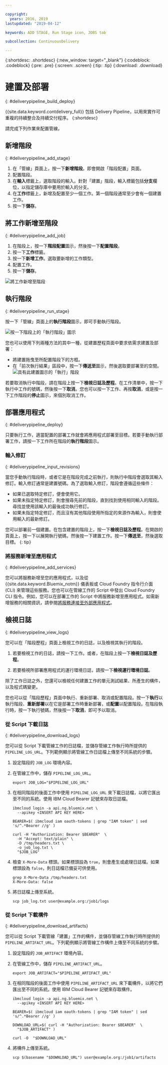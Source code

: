 ```yaml
---

copyright:
  years: 2016, 2019
lastupdated: "2019-04-12"

keywords: ADD STAGE, Run Stage icon, JOBS tab

subcollection: ContinuousDelivery

---
```

<!-- Copyright info at top of file: REQUIRED
    The copyright info is YAML content that must occur at the top of the MD file, before attributes are listed.
    It must be surrounded by 3 dashes.
    The value "years" can contain just one year or a two years separated by a comma. (years: 2014, 2016)
    Indentation as per the previous template must be preserved.
-->

{:shortdesc: .shortdesc}
{:new_window: target="_blank"}
{:codeblock: .codeblock}
{:pre: .pre}
{:screen: .screen}
{:tip: .tip}
{:download: .download}

# 建置及部署
{: #deliverypipeline_build_deploy}

{{site.data.keyword.contdelivery_full}} 包括 Delivery Pipeline，以用來實作可重複的持續整合及持續交付程序。
{:shortdesc}

請完成下列作業來配置管線。

## 新增階段
{: #deliverypipeline_add_stage}

1. 在「管線」頁面上，按一下**新增階段**。即會開啟「階段配置」頁面。
2. 配置階段。
  1. 在**輸入**標籤上，選取階段的輸入。針對「建置」階段，輸入標籤包括**分支**欄位，以指定儲存庫中要用於輸入的分支。
  2. 在**工作**標籤上，新增及配置至少一個工作。第一個階段通常至少會有一個建置工作。
3. 按一下**儲存**。

## 將工作新增至階段
{: #deliverypipeline_add_job}

1. 在階段上，按一下**階段配置**圖示，然後按一下**配置階段**。
2. 按一下**工作**標籤。
3. 按一下**新增工作**。選取要新增的工作類型。
4. 配置工作。
5. 按一下**儲存**。

![將工作新增至階段](images/AddJob2.png)

## 執行階段
{: #deliverypipeline_run_stage}

按一下「管線」頁面上的**執行階段**圖示，即可手動執行階段。

![按一下階段上的「執行階段」圖示](images/RunStage.png)

您也可以使用下列兩種方法的其中一種，從建置歷程頁面中要求依需求建置及部署：
* 將建置拖曳至所配置階段下的方框。
* 在「前次執行結果」區段中，按一下**傳送至**圖示，然後選取要部署至的空間。![具有此建置圖示的「執行」階段](images/deploy_to.png)

若要取消執行中階段，請在階段上按一下**檢視日誌及歷程**。在工作清單中，按一下執行中工作的號碼，然後按一下**取消**。您也可以按一下工作、再按**取消**，或是按一下工作階段的**停止**圖示，來個別取消工作。

## 部署應用程式
{: #deliverypipeline_deploy}

只要執行工作，適當配置的部署工作就會將應用程式部署至目標。若要手動執行部署工作，請按一下工作所在階段的**執行階段**圖示。

### 輸入修訂
{: #deliverypipeline_input_revisions}

當您手動執行階段時，或者它是在階段完成之前執行，則執行中階段會選取其輸入修訂。輸入修訂通常是建置號碼。為了選取輸入修訂，階段會遵循這些條件：

* 如果已選取特定修訂，便會使用它。
* 如果未指定特定修訂，則會搜尋先前的階段，直到找到使用相同輸入的階段。尋找並使用該輸入的最後成功執行修訂。
* 如果未指定特定修訂，而且沒有其他階段使用所指定的來源作為輸入，則會使用輸入的最新修訂。

您可以部署前一個建置。在包含建置的階段上，按一下**檢視日誌及歷程**。在開啟的頁面上，按一下以展開執行號碼，然後按一下建置工作。按一下**傳送至**，然後選取目標。
{: tip}

### 將服務新增至應用程式
{: #deliverypipeline_add_services}

您可以將服務新增至您的應用程式，以及從 {{site.data.keyword.Bluemix_notm}} 儀表板或 Cloud Foundry 指令行介面 (CLI) 來管理這些服務。您也可以在管線工作的 Script 中發出 Cloud Foundry CLI 指令。例如，您可以在部署工作的 Script 中將服務新增至應用程式。如需新增服務的相關資訊，請參閱[將服務連接至外部應用程式](/docs/resources?topic=resources-externalapp)。

## 檢視日誌
{: #deliverypipeline_view_logs}

您可以在「階段歷程」頁面上檢視工作的日誌，以及檢視其執行的階段。

1. 若要檢視工作的日誌，請按一下工作。或者，在階段上按一下**檢視日誌及歷程**。

2. 若要檢視所部署應用程式的運行環境日誌，請按一下**檢視運行環境日誌**。

除了工作日誌之外，您還可以檢視任何建置工作的單元測試結果、所產生的構件，以及程式碼變更。

您也可以從「階段歷程」頁面中執行、重新部署、取消或配置階段。按一下**執行**以執行階段、**重新部署**以在它是部署工作時重新部署，或**配置**以配置階段。在階段執行時，按一下執行號碼，然後按一下**取消**，即可予以取消。

### 從 Script 下載日誌
{: #deliverypipeline_download_logs}

您可以從 Script 下載管線工作的日誌檔，並儲存管線工作執行時所提供的 `PIPELINE_LOG_URL`。下列範例顯示將管線工作日誌檔上傳至不同系統的步驟。


1. 設定階段的 `JOB_LOG` 環境內容。

1. 在管線工作中，儲存 `PIPELINE_LOG_URL`。

   ```shell
   export JOB_LOG="$PIPELINE_LOG_URL"
   ```
1. 在相同階段的後面工作中使用 `PIPELINE_LOG_URL` 來下載日誌檔，以將它匯出至不同的系統。使用 IBM Cloud Bearer 記號來存取日誌檔。

   ```shell
   ibmcloud login -a api.ng.bluemix.net \
     --apikey <INSERT API KEY HERE>

   BEARER=$( ibmcloud iam oauth-tokens | grep "IAM token" | sed 's/^.*Bearer //g' )

   curl -H "Authorization: Bearer $BEARER"  \
     -H "Accept: text/plain" \
     -D /tmp/headers.txt \
     -o job_log.txt \
     "$JOB_LOG"
   ```
1. 檢查 `X-More-Data` 標頭。如果標頭設為 `true`，則會產生或處理日誌檔。如果標頭設為 `false`，則日誌檔已備妥可供使用。

   ```shell
   grep X-More-Data /tmp/headers.txt
   X-More-Data: false
   ```
1. 將日誌檔上傳至系統。

   ```shell
   scp job_log.txt user@example.org:/job1/logs
   ```


### 從 Script 下載構件
{: #deliverypipeline_download_artifacts}

您可以從 Script 下載管線「建置」工作的構件，並儲存管線工作執行時所提供的 `PIPELINE_ARTIFACT_URL`。下列範例顯示將管線工作構件上傳至不同系統的步驟。


1. 設定階段的 `JOB_ARTIFACT` 環境內容。

1. 在管線工作中，儲存 `PIPELINE_ARTIFACT_URL`。

   ```shell
   export JOB_ARTIFACT="$PIPELINE_ARTIFACT_URL"
   ```
   
1. 在相同階段的後面工作中使用 `PIPELINE_ARTIFACT_URL` 來下載構件，以將它們匯出至不同的系統。使用 IBM Cloud Bearer 記號來存取構件。

   ```shell
   ibmcloud login -a api.ng.bluemix.net \
     --apikey <INSERT API KEY HERE>

   BEARER=$( ibmcloud iam oauth-tokens | grep "IAM token" | sed 's/^.*Bearer //g' )

   DOWNLOAD_URL=$( curl -H "Authorization: Bearer $BEARER"  \
     "$JOB_ARTIFACT" )

   curl -O  "$DOWNLOAD_URL"
   ```
   
1. 將構件上傳至系統。

   ```shell
   scp $(basename "$DOWNLOAD_URL") user@example.org:/job1/artifacts
   ```
